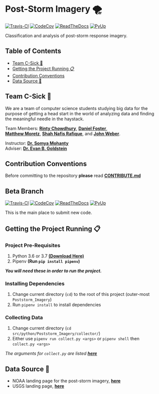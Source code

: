 # Post-Storm Imagery 🌪️ <!-- omit in toc -->

[![Travis-CI](https://travis-ci.org/UNCG-CSE/Poststorm_Imagery.svg?branch=master)](
https://travis-ci.org/UNCG-CSE/Poststorm_Imagery)
[![CodeCov](https://codecov.io/gh/UNCG-CSE/Poststorm_Imagery/branch/master/graph/badge.svg?token=LWncqYANtK)](
https://codecov.io/gh/UNCG-CSE/Poststorm_Imagery)
[![ReadTheDocs](https://readthedocs.org/projects/post-storm-imagery/badge/?version=master)](
https://post-storm-imagery.readthedocs.io/en/latest/?badge=master)
[![PyUp](https://pyup.io/repos/github/UNCG-CSE/Poststorm_Imagery/shield.svg?branch=master)](
https://pyup.io/repos/github/UNCG-CSE/Poststorm_Imagery/)

Classification and analysis of post-storm response imagery.

## Table of Contents <!-- omit in toc -->

- [Team C-Sick 🤢](#team-c-sick-)
- [Getting the Project Running 📋](#getting-the-project-running-)
- [Contribution Conventions](#contribution-conventions)
- [Data Source 💾](#data-source-)

## Team C-Sick 🤢

We are a team of computer science students studying big data for the purpose of getting a head start in the world of
analyzing data and finding the meaningful needle in the haystack.

Team Members: 
 [**Rinty Chowdhury**](https://github.com/rintychy), 
 [**Daniel Foster**](https://github.com/dlfosterbot),  
 [**Matthew Moretz**](https://github.com/Matmorcat), 
 [**Shah Nafis Rafique**](https://github.com/ShahNafisRafique), and 
 [**John Weber**](https://github.com/JWeb56).

Instructor: [**Dr. Somya Mohanty**](https://github.com/somyamohanty)  
Adviser: [**Dr. Evan B. Goldstein**](https://github.com/ebgoldstein)

## Contribution Conventions

Before committing to the repository **please** read [**CONTRIBUTE.md**](docs/CONTRIBUTE.md)

## Beta Branch

[![Travis-CI](https://travis-ci.org/UNCG-CSE/Poststorm_Imagery.svg?branch=beta)](
https://travis-ci.org/UNCG-CSE/Poststorm_Imagery)
[![CodeCov](https://codecov.io/gh/UNCG-CSE/Poststorm_Imagery/branch/beta/graph/badge.svg?token=LWncqYANtK)](
https://codecov.io/gh/UNCG-CSE/Poststorm_Imagery)
[![ReadTheDocs](https://readthedocs.org/projects/post-storm-imagery/badge/?version=beta)](
https://post-storm-imagery.readthedocs.io/en/latest/?badge=beta)
[![PyUp](https://pyup.io/repos/github/UNCG-CSE/Poststorm_Imagery/shield.svg?branch=beta)](
https://pyup.io/repos/github/UNCG-CSE/Poststorm_Imagery/)

This is the main place to submit new code.

## Getting the Project Running 📋

### Project Pre-Requisites

1. Python 3.6 or 3.7 [**(Download Here)**](https://www.python.org/downloads/)
2. Pipenv **(Run `pip install pipenv`)**

***You will need these in order to run the project.***

### Installing Dependencies

1. Change current directory (`cd`) to the root of this project (outer-most `Poststorm_Imagery`)
2. Run `pipenv install` to install dependencies

### Collecting Data

1. Change current directory (`cd src/python/Poststorm_Imagery/collector/`)
2. Either use `pipenv run collect.py <args>` or `pipenv shell` then `collect.py <args>`

*The arguments for `collect.py` are listed [**here**](./docs/collector.md)*


## Data Source 💾

- NOAA landing page for the post-storm imagery, [**here**]( https://storms.ngs.noaa.gov)
- USGS landing page, [**here**](https://coastal.er.usgs.gov/hurricanes/tools/oblique.php)
